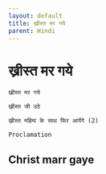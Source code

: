 ```yaml
---
layout: default
title: ख्रीस्त मर गये
parent: Hindi
---
```

# ख्रीस्त मर गये
```
ख्रीस्त मर गये

ख्रीस्त जी उठे

ख्रीस्त महिमा के साथ फिर आयेंगे (2)
```
`Proclamation`

## Christ marr gaye